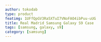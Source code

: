 ```yaml
---
author: tokodab
type: product
featimg: 1UFfQpGV3Ra5XTuI7VNoFAO4ibPuu-uUG
title: Real Madrid Samsung Galaxy S9 Case
tags: [samsung, galaxy, s9]
category: [samsung]
---
```

